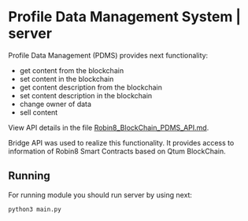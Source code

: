 # Profile Data Management System | server

Profile Data Management (PDMS) provides next functionality:

- get content from the blockchain
- set content in the blockchain
- get content description from the blockchain
- set content description in the blockchain
- change owner of data
- sell content

View API details in the file [Robin8_BlockChain_PDMS_API.md](Robin8_BlockChain_PDMS_API.md).

Bridge API was used to realize this functionality. It provides access to information of Robin8 Smart Contracts based on Qtum BlockChain.

## Running

For running module you should run server by using next:

```bash
python3 main.py
```
